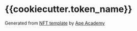# {{cookiecutter.token_name}}

Generated from [NFT template](https://github.com/ApeAcademy/ERC721) by [Ape Academy](https://academy.apeworx.io)
